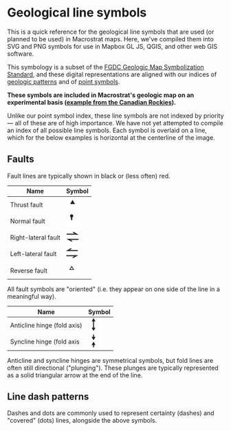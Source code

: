 # Geological line symbols

This is a quick reference for the geological line symbols that are used (or
planned to be used) in Macrostrat maps. Here, we've compiled them into SVG and
PNG symbols for use in Mapbox GL JS, QGIS, and other web GIS software.

This symbology is a subset of the
[FGDC Geologic Map Symbolization Standard](https://ngmdb.usgs.gov/fgdc_gds/geolsymstd/download.php),
and these digital representations are aligned with our indices of
[geologic patterns](https://davenquinn.com/projects/geologic-patterns/) and of
[point symbols](../point-features/symbols/README.md).

**These symbols are included in Macrostrat's geologic map on an experimental
basis
([example from the Canadian Rockies](https://macrostrat.org/map/#x=-114.5797&y=50.1739&z=9.5&show=line-symbols,geology)).**

Unlike our point symbol index, these line symbols are not indexed by priority —
all of these are of high importance. We have not yet attempted to compile an
index of all possible line symbols. Each symbol is overlaid on a line, which for
the below examples is horizontal at the centerline of the image.

## Faults

Fault lines are typically shown in black or (less often) red.

| Name                | Symbol                                                                  |
| ------------------- | ----------------------------------------------------------------------- |
| Thrust fault        | <img src="./assets/svg/thrust-fault.svg" width="30" height="30">        |
| Normal fault        | <img src="./assets/svg/normal-fault.svg" width="30" height="30">        |
| Right-lateral fault | <img src="./assets/svg/right-lateral-fault.svg" width="30" height="30"> |
| Left-lateral fault  | <img src="./assets/svg/left-lateral-fault.svg" width="30" height="30">  |
| Reverse fault       | <img src="./assets/svg/reverse-fault.svg" width="30" height="30">       |

All fault symbols are "oriented" (i.e. they appear on one side of the line in a
meaningful way).

| Name                        | Symbol                                                              |
| --------------------------- | ------------------------------------------------------------------- |
| Anticline hinge (fold axis) | <img src="./assets/svg/anticline-hinge.svg" width="30" height="30"> |
| Syncline hinge (fold axis   | <img src="./assets/svg/syncline-hinge.svg" width="30" height="30">  |

Anticline and syncline hinges are symmetrical symbols, but fold lines are often
still directional ("plunging"). These plunges are typically represented as a
solid triangular arrow at the end of the line.

## Line dash patterns

Dashes and dots are commonly used to represent certainty (dashes) and "covered"
(dots) lines, alongside the above symbols.
